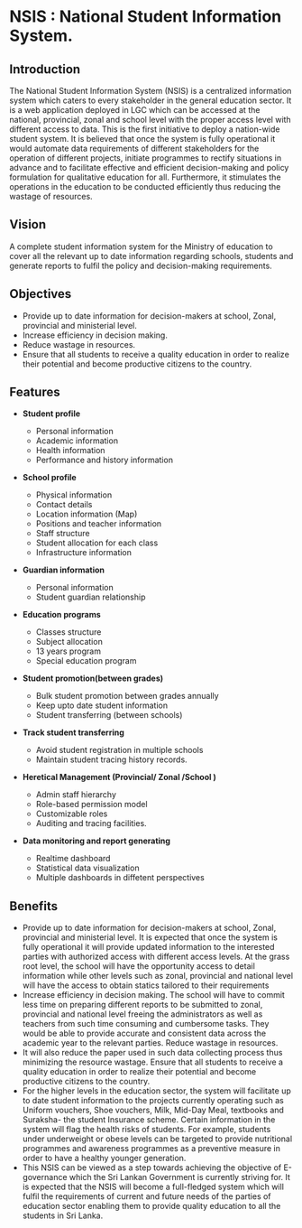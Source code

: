 # NSIS : National Student Information System.

## Introduction 

The National Student Information System (NSIS) is a centralized information system which caters to every stakeholder in the general education sector. It is a web application deployed in LGC which can be accessed at the national, provincial, zonal and school level with the proper access level with different access to data. This is the first initiative to deploy a nation-wide student system. It is believed that once the system is fully operational it would automate data requirements of different stakeholders for the operation of different projects, initiate programmes to rectify situations in advance and to facilitate effective and efficient decision-making and policy formulation for qualitative education for all. Furthermore, it stimulates the operations in the education to be conducted efficiently thus reducing the wastage of resources. 

## Vision

A complete student information system for the Ministry of education to cover all the relevant up to date information regarding schools, students and generate reports to fulfil the policy and decision-making requirements. 

## Objectives 

- Provide up to date information for decision-makers at school, Zonal, provincial and ministerial level. 
- Increase efficiency in decision making. 
- Reduce wastage in resources.
- Ensure that all students to receive a quality education in order to realize their potential and become productive citizens to the country. 

## Features

+ **Student profile**
    - Personal information 
    - Academic information
    - Health information
    - Performance and history information 

+ **School profile**
  - Physical information 
  - Contact details 
  - Location information (Map) 
  - Positions and teacher information
  - Staff structure
  - Student allocation for each class 
  - Infrastructure information  

+ **Guardian information**
  - Personal information
  - Student guardian relationship 
  
+ **Education programs** 
  - Classes structure 
  - Subject allocation 
  - 13 years program 
  - Special education program 

+ **Student promotion(between grades)**
  - Bulk student promotion between grades annually 
  - Keep upto date student information 
  - Student transferring (between schools)
 
+ **Track student transferring**
  - Avoid student registration in multiple schools 
  - Maintain student tracing history records. 

+ **Heretical Management (Provincial/ Zonal /School )**
  - Admin staff hierarchy
  - Role-based permission model 
  - Customizable roles 
  - Auditing and tracing facilities. 

+ **Data monitoring and report generating**
  - Realtime dashboard 
  - Statistical data visualization 
  - Multiple dashboards in diffetent perspectives





## Benefits

- Provide up to date information for decision-makers at school, Zonal, provincial and ministerial level.
It is expected that once the system is fully operational it will provide updated information to the interested parties with authorized access with different access levels. At the grass root level, the school will have the opportunity access to detail information while other levels such as zonal, provincial and national level will have the access to obtain statics tailored to their requirements
- Increase efficiency in decision making. 
The school will have to commit less time on preparing different reports to be submitted to zonal, provincial and national level freeing the administrators as well as teachers from such time consuming and cumbersome tasks. They would be able to provide accurate and consistent data across the academic year to the relevant parties.
Reduce wastage in resources.
- It will also reduce the paper used in such data collecting process thus minimizing the resource wastage.
Ensure that all students to receive a quality education in order to realize their potential and become productive citizens to the country. 
- For the higher levels in the education sector, the system will facilitate up to date student information to the projects currently operating such as Uniform vouchers, Shoe vouchers, Milk, Mid-Day Meal, textbooks and Suraksha- the student Insurance scheme. Certain information in the system will flag the health risks of students. For example, students under underweight or obese levels can be targeted to provide nutritional programmes and awareness programmes as a preventive measure in order to have a healthy younger generation.
- This NSIS can be viewed as a step towards achieving the objective of E-governance which the Sri Lankan Government is currently striving for. It is expected that the NSIS will become a full-fledged system which will fulfil the requirements of current and future needs of the parties of education sector enabling them to provide quality education to all the students in Sri Lanka. 



